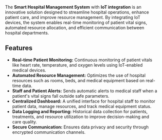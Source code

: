 The **Smart Hospital Management System** with **IoT integration** is an innovative solution designed to streamline hospital operations, enhance patient care, and improve resource management. By integrating IoT devices, the system enables real-time monitoring of patient vital signs, automated resource allocation, and efficient communication between hospital departments.

## Features

- **Real-time Patient Monitoring:** Continuous monitoring of patient vitals like heart rate, temperature, and oxygen levels using IoT-enabled medical devices.
- **Automated Resource Management:** Optimizes the use of hospital resources such as rooms, beds, and medical equipment based on real-time data.
- **Staff and Patient Alerts:** Sends automatic alerts to medical staff when a patient's vital signs fall outside safe parameters.
- **Centralized Dashboard:** A unified interface for hospital staff to monitor patient data, manage resources, and track medical equipment status.
- **Data Logging and Reporting:** Historical data collection for patients, treatments, and resource utilization to improve decision-making and care quality.
- **Secure Communication:** Ensures data privacy and security through encrypted communication channels.
